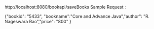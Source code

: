 http://localhost:8080/bookapi/saveBooks
Sample Request :

{"bookid": "5433",
"bookname":"Core and Advance Java","author": "R. Nageswara Rao","price": "800"
}
